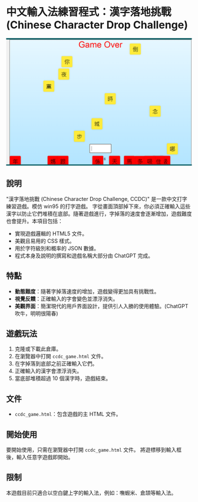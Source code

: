 # 中文輸入法練習程式：漢字落地挑戰 (Chinese Character Drop Challenge)
![](game.png)
## 說明

"漢字落地挑戰 (Chinese Character Drop Challenge, CCDC)" 是一款中文打字練習遊戲。模仿 win95 的打字遊戲。
字從畫面頂部掉下來，你必須正確輸入這些漢字以防止它們堆積在底部。隨著遊戲進行，字掉落的速度會逐漸增加，遊戲難度也會提升。本項目包括：

- 實現遊戲邏輯的 HTML5 文件。
- 美觀且易用的 CSS 樣式。
- 用於字符級別和概率的 JSON 數據。
- 程式本身及說明的撰寫和遊戲名稱大部分由 ChatGPT 完成。

## 特點

- **動態難度**：隨著字掉落速度的增加，遊戲變得更加具有挑戰性。
- **視覺反饋**：正確輸入的字會變色並漂浮消失。
- **美觀界面**：簡潔現代的用戶界面設計，提供引人入勝的使用體驗。(ChatGPT 吹牛，明明很陽春)

## 遊戲玩法

1. 克隆或下載此倉庫。
2. 在瀏覽器中打開 `ccdc_game.html` 文件。
3. 在字掉落到底部之前正確輸入它們。
4. 正確輸入的漢字會漂浮消失。
5. 當底部堆積超過 10 個漢字時，遊戲結束。

## 文件

- `ccdc_game.html`：包含遊戲的主 HTML 文件。

## 開始使用

要開始使用，只需在瀏覽器中打開 `ccdc_game.html` 文件。
將遊標移到輸入框後，輸入任意字遊戲即開始。

## 限制

本遊戲目前只適合以空白鍵上字的輸入法，例如：嘸蝦米、倉頡等輸入法。


